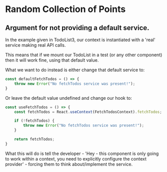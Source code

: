 

# Random Collection of Points

## Argument for not providing a default service. 

In the example given in TodoList3, our context is instantiated with a 'real' service making real API calls. 

This means that if we mount our TodoList in a test (or any other component) then it will work fine, using that default value.  

What we want to do instead is either change that default service to:

```js
const defaultFetchTodos = () => {
    throw new Error("No fetchTodos service was present!"); 
}
```

Or leave the default value undefined and change our hook to: 

```js
const useFetchTodos = () => {
    const fetchTodos = React.useContext(FetchTodosContext).fetchTodos; 

    if (!fetchTodos) {
        throw new Error("No fetchTodos service was present!"); 
    }

    return fetchTodos;
}
```

What this will do is tell the developer - 'Hey - this component is only going to work within a context, you need to explicitly configure the context provider' - forcing them to think about/implement the service. 



